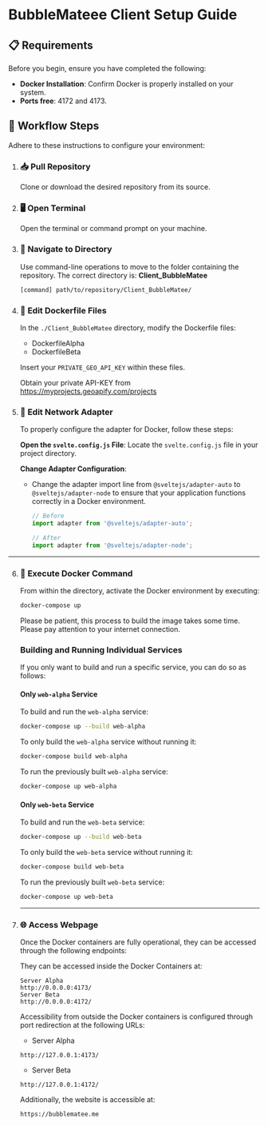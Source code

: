 # **BubbleMateee Client Setup Guide**

## 📋 **Requirements**

Before you begin, ensure you have completed the following:

- **Docker Installation**: Confirm Docker is properly installed on your system.
- **Ports free**: 4172 and 4173.

## 🚀 **Workflow Steps**

Adhere to these instructions to configure your environment:

1. ### 📥 **Pull Repository**

   Clone or download the desired repository from its source.

2. ### 🖥️ **Open Terminal**

   Open the terminal or command prompt on your machine.

3. ### 📂 **Navigate to Directory**

   Use command-line operations to move to the folder containing the repository. The correct directory is: **Client_BubbleMatee**

   ```bash
   [command] path/to/repository/Client_BubbleMatee/
   ```

4. ### 🐳 **Edit Dockerfile Files**

   In the `./Client_BubbleMatee` directory, modify the Dockerfile files:

   - DockerfileAlpha
   - DockerfileBeta

   Insert your `PRIVATE_GEO_API_KEY` within these files.

   Obtain your private API-KEY from <https://myprojects.geoapify.com/projects>

5. ### 🧬 **Edit Network Adapter**

   To properly configure the adapter for Docker, follow these steps:

   **Open the `svelte.config.js` File**: Locate the `svelte.config.js` file in your project directory.

   **Change Adapter Configuration**:

   - Change the adapter import line from `@sveltejs/adapter-auto` to `@sveltejs/adapter-node` to ensure that your application functions correctly in a Docker environment.

     ```javascript
     // Before
     import adapter from '@sveltejs/adapter-auto';

     // After
     import adapter from '@sveltejs/adapter-node';
     ```

---

6. ### 🐳 **Execute Docker Command**

   From within the directory, activate the Docker environment by executing:

   ```bash
   docker-compose up
   ```

   Please be patient, this process to build the image takes some time.
   Please pay attention to your internet connection.

   ### Building and Running Individual Services

   If you only want to build and run a specific service, you can do so as follows:

   #### Only `web-alpha` Service

   To build and run the `web-alpha` service:

   ```bash
   docker-compose up --build web-alpha
   ```

   To only build the `web-alpha` service without running it:

   ```bash
   docker-compose build web-alpha
   ```

   To run the previously built `web-alpha` service:

   ```bash
   docker-compose up web-alpha
   ```

   #### Only `web-beta` Service

   To build and run the `web-beta` service:

   ```bash
   docker-compose up --build web-beta
   ```

   To only build the `web-beta` service without running it:

   ```bash
   docker-compose build web-beta
   ```

   To run the previously built `web-beta` service:

   ```bash
   docker-compose up web-beta
   ```

   ***

7. ### 🌐 **Access Webpage**

   Once the Docker containers are fully operational, they can be accessed through the following endpoints:

   They can be accessed inside the Docker Containers at:

   ```
   Server Alpha
   http://0.0.0.0:4173/
   Server Beta
   http://0.0.0.0:4172/
   ```

   Accessibility from outside the Docker containers is configured through port redirection at the following URLs:

   - Server Alpha

   ```
   http://127.0.0.1:4173/
   ```

   - Server Beta

   ```
   http://127.0.0.1:4172/
   ```

   Additionally, the website is accessible at:

   ```
   https://bubblematee.me
   ```
